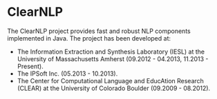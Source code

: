 ClearNLP
=============

The ClearNLP project provides fast and robust NLP components implemented in Java. The project has been developed at:
 * The Information Extraction and Synthesis Laboratory (IESL) at the University of Massachusetts Amherst (09.2012 - 04.2013, 11.2013 - Present).
 * The IPSoft Inc. (05.2013 - 10.2013).
 * The Center for Computational Language and EducAtion Research (CLEAR) at the University of Colorado Boulder (09.2009 - 08.2012).
